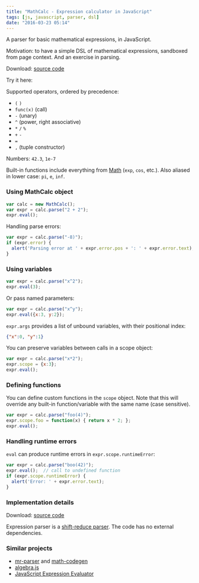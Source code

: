 ```yaml
---
title: "MathCalc - Expression calculator in JavaScript"
tags: [js, javascript, parser, dsl]
date: "2016-03-23 05:14"
---
```


A parser for basic mathematical expressions, in JavaScript.

Motivation: to have a simple DSL of mathematical expressions, sandboxed from page context. And an exercise in parsing.

Download: [source code][SOURCE]

Try it here:

<script src="{% include page_assets %}/mathcalc.js" type="text/javascript"></script>
<script id="calcwidget" src="{% include page_assets %}/calcwidget.js" type="text/javascript"></script>
<link rel="stylesheet" href="{% include page_assets %}/calcwidget.css">

Supported operators, ordered by precedence:

* `(` `)`
* `func(x)` (call)
* `-` (unary)
* `^` (power, right associative)
* `*` `/` `%`
* `+` `-`
* `=`
* `,` (tuple constructor)

Numbers: `42.3`, `1e-7`

Built-in functions include everything from [Math] (`exp`, `cos`, etc.). Also aliased in lower case: `pi`, `e`, `inf`.


### Using MathCalc object

```js
var calc = new MathCalc();
var expr = calc.parse("2 + 2");
expr.eval();
```

Handling parse errors:

```js
var expr = calc.parse("-8)");
if (expr.error) {
  alert('Parsing error at ' + expr.error.pos + ': ' + expr.error.text);
}
```

### Using variables

```js
var expr = calc.parse("x^2");
expr.eval(3);
```

Or pass named parameters:

```js
var expr = calc.parse("x^y");
expr.eval({x:3, y:2});
```

`expr.args` provides a list of unbound variables, with their positional index:

```json
{"x":0, "y":1}
```

You can preserve variables between calls in a scope object:

```js
var expr = calc.parse("x*2");
expr.scope = {x:3};
expr.eval();
```

### Defining functions

You can define custom functions in the `scope` object. Note that this will override any built-in function/variable with the same name (case sensitive).

```js
var expr = calc.parse("foo(4)");
expr.scope.foo = function(x) { return x * 2; };
expr.eval();
```

### Handling runtime errors

`eval` can produce runtime errors in `expr.scope.runtimeError`:

```js
var expr = calc.parse("boo(42)");
expr.eval();  // call to undefined function
if (expr.scope.runtimeError) {
  alert('Error: ' + expr.error.text);
}
```



### Implementation details

Download: [source code][SOURCE]

Expression parser is a [shift-reduce parser][SHIFT-REDUCE]. The code has no external dependencies.


### Similar projects

* [mr-parser](https://github.com/maurizzzio/mr-parser) and [math-codegen](https://github.com/maurizzzio/math-codegen)
* [algebra.js](http://algebra.js.org/)
* [JavaScript Expression Evaluator](https://silentmatt.com/javascript-expression-evaluator/)


[SOURCE]: https://gist.github.com/paiv/9490c20e6d985f512fab
[SHIFT-REDUCE]: https://en.wikipedia.org/wiki/Shift-reduce_parser
[MATH]: https://developer.mozilla.org/en/docs/Web/JavaScript/Reference/Global_Objects/Math
